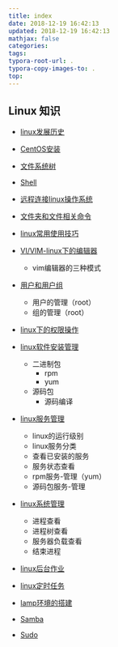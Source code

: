 ```yaml
---
title: index
date: 2018-12-19 16:42:13
updated: 2018-12-19 16:42:13 
mathjax: false
categories: 
tags:
typora-root-url: .
typora-copy-images-to: .
top: 
---
```



## Linux 知识

* [linux发展历史](linux操作系统1.md)
* [CentOS安装](linux操作系统1.md)
* [文件系统树](linux操作系统1.md)
* [Shell](linux操作系统1.md)
* [远程连接linux操作系统](linux操作系统1.md)
* [文件夹和文件相关命令](linux操作系统1.md)
* [linux常用使用技巧](linux操作系统1.md)
* [VI/VIM-linux下的编辑器](linux操作系统2.md)
  * vim编辑器的三种模式
* [用户和用户组](linux操作系统2.md)
  * 用户的管理（root）
  * 组的管理（root）
* [linux下的权限操作](linux操作系统2.md)
* [linux软件安装管理](linux操作系统3.md)
  * 二进制包
    * rpm
    * yum
  * 源码包
    * 源码编译
* [linux服务管理](linux操作系统3.md)
  * linux的运行级别
  * linux服务分类
  * 查看已安装的服务
  * 服务状态查看
  * rpm服务-管理（yum）
  * 源码包服务-管理
* [linux系统管理](linux操作系统3.md)
  * 进程查看
  * 进程树查看
  * 服务器负载查看
  * 结束进程
* [linux后台作业](linux操作系统3.md)
* [linux定时任务](linux操作系统3.md)



* [lamp环境的搭建](linux操作系统3.md)
* [Samba](linux操作系统3.md)
* [Sudo](linux操作系统3.md)